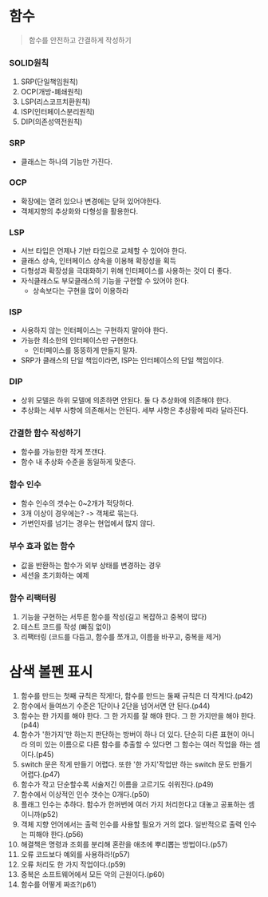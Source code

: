 # 함수

> 함수를 안전하고 간결하게 작성하기

### SOLID원칙

1. SRP(단일책임원칙)
2. OCP(개방-폐쇄원칙)
3. LSP(리스코프치환원칙)
4. ISP(인터페이스분리원칙)
5. DIP(의존성역전원칙)

### SRP
+ 클래스는 하나의 기능만 가진다.

### OCP
+ 확장에는 열려 있으나 변경에는 닫혀 있어야한다.
+ 객체지향의 추상화와 다형성을 활용한다.

### LSP
+ 서브 타입은 언제나 기반 타입으로 교체할 수 있어야 한다.
+ 클래스 상속, 인터페이스 상속을 이용해 확장성을 획득
+ 다형성과 확장성을 극대화하기 위해 인터페이스를 사용하는 것이 더 좋다.
+ 자식클래스도 부모클래스의 기능을 구현할 수 있어야 한다.
  - 상속보다는 구현을 많이 이용하라

### ISP
+ 사용하지 않는 인터페이스는 구현하지 말아야 한다.
+ 가능한 최소한의 인터페이스만 구현한다.
  - 인터페이스를 뚱뚱하게 만들지 말자.
+ SRP가 클래스의 단일 책임이라면, ISP는 인터페이스의 단일 책임이다.

### DIP
+ 상위 모델은 하위 모델에 의존하면 안된다. 둘 다 추상화에 의존해야 한다.
+ 추상화는 세부 사항에 의존해서는 안된다. 세부 사항은 추상황에 따라 달라진다.

### 간결한 함수 작성하기
+ 함수를 가능한한 작게 쪼갠다.
+ 함수 내 추상화 수준을 동일하게 맞춘다.

### 함수 인수
+ 함수 인수의 갯수는 0~2개가 적당하다.
+ 3개 이상이 경우에는? -> 객체로 묶는다.
+ 가변인자를 넘기는 경우는 현업에서 많지 않다.

### 부수 효과 없는 함수
+ 값을 반환하는 함수가 외부 상태를 변경하는 경우
+ 세션을 초기화하는 예제

### 함수 리팩터링
1. 기능을 구현하는 서투른 함수를 작성(길고 복잡하고 중복이 많다)
2. 테스트 코드를 작성 (빠짐 없이)
3. 리팩터링 (코드를 다듬고, 함수를 쪼개고, 이름을 바꾸고, 중복을 제거)

# 삼색 볼펜 표시
1. 함수를 만드는 첫째 규칙은 작게!다, 함수를 만드는 둘째 규칙은 더 작게!다.(p42)
2. 함수에서 들여쓰기 수준은 1단이나 2단을 넘어서면 안 된다.(p44)
3. 함수는 한 가지를 해야 한다. 그 한 가지를 잘 해야 한다. 그 한 가지만을 해야 한다.(p44)
4. 함수가 '한가지'만 하는지 판단하는 방버이 하나 더 있다. 단순히 다른 표현이 아니라 의미 있는 이름으로 다른 함수를
추출할 수 있다면 그 함수는 여러 작업을 하는 셈이다.(p45)
5. switch 문은 작게 만들기 어렵다. 또한 '한 가지'작업만 하는 switch 문도 만들기 어렵다.(p47)
6. 함수가 작고 단순할수록 서술저긴 이름을 고르기도 쉬워진다.(p49)
7. 함수에서 이상적인 인수 갯수는 0개다.(p50)
8. 플래그 인수는 추하다. 함수가 한꺼번에 여러 가지 처리한다고 대놓고 공표하는 셈이니까(p52)
9. 객체 지향 언어에서는 출력 인수를 사용할 필요가 거의 없다. 일반적으로 출력 인수는 피해야 한다.(p56)
10. 해결책은 명령과 조회를 분리해 혼란을 애초에 뿌리뽑는 방법이다.(p57)
11. 오류 코드보다 예외를 사용하라!(p57)
12. 오류 처리도 한 가지 작업이다.(p59)
13. 중복은 소프트웨어에서 모든 악의 근원이다.(p60)
14. 함수를 어떻게 짜죠?(p61)
